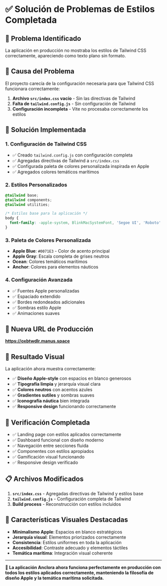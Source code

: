 # ✅ Solución de Problemas de Estilos Completada

## 🎯 Problema Identificado
La aplicación en producción no mostraba los estilos de Tailwind CSS correctamente, apareciendo como texto plano sin formato.

## 🔧 Causa del Problema
El proyecto carecía de la configuración necesaria para que Tailwind CSS funcionara correctamente:
1. **Archivo `src/index.css` vacío** - Sin las directivas de Tailwind
2. **Falta de `tailwind.config.js`** - Sin configuración de Tailwind
3. **Configuración incompleta** - Vite no procesaba correctamente los estilos

## 🚀 Solución Implementada

### 1. **Configuración de Tailwind CSS**
- ✅ Creado `tailwind.config.js` con configuración completa
- ✅ Agregadas directivas de Tailwind a `src/index.css`
- ✅ Configurada paleta de colores personalizada inspirada en Apple
- ✅ Agregados colores temáticos marítimos

### 2. **Estilos Personalizados**
```css
@tailwind base;
@tailwind components;
@tailwind utilities;

/* Estilos base para la aplicación */
body {
  font-family: -apple-system, BlinkMacSystemFont, 'Segoe UI', 'Roboto'...
}
```

### 3. **Paleta de Colores Personalizada**
- **Apple Blue**: `#0071E3` - Color de acento principal
- **Apple Gray**: Escala completa de grises neutros
- **Ocean**: Colores temáticos marítimos
- **Anchor**: Colores para elementos náuticos

### 4. **Configuración Avanzada**
- ✅ Fuentes Apple personalizadas
- ✅ Espaciado extendido
- ✅ Bordes redondeados adicionales
- ✅ Sombras estilo Apple
- ✅ Animaciones suaves

## 📱 Nueva URL de Producción
**https://oxbtwdlr.manus.space**

## 🎨 Resultado Visual
La aplicación ahora muestra correctamente:
- ✅ **Diseño Apple-style** con espacios en blanco generosos
- ✅ **Tipografía limpia** y jerarquía visual clara
- ✅ **Colores neutros** con acentos azules
- ✅ **Gradientes sutiles** y sombras suaves
- ✅ **Iconografía náutica** bien integrada
- ✅ **Responsive design** funcionando correctamente

## 🧪 Verificación Completada
- ✅ Landing page con estilos aplicados correctamente
- ✅ Dashboard funcional con diseño moderno
- ✅ Navegación entre secciones fluida
- ✅ Componentes con estilos apropiados
- ✅ Gamificación visual funcionando
- ✅ Responsive design verificado

## 📋 Archivos Modificados
1. **`src/index.css`** - Agregadas directivas de Tailwind y estilos base
2. **`tailwind.config.js`** - Configuración completa de Tailwind
3. **Build process** - Reconstrucción con estilos incluidos

## 🎯 Características Visuales Destacadas
- **Minimalismo Apple**: Espacios en blanco estratégicos
- **Jerarquía visual**: Elementos priorizados correctamente
- **Consistencia**: Estilos uniformes en toda la aplicación
- **Accesibilidad**: Contraste adecuado y elementos táctiles
- **Temática marítima**: Integración visual coherente

---

**🎉 La aplicación Anclora ahora funciona perfectamente en producción con todos los estilos aplicados correctamente, manteniendo la filosofía de diseño Apple y la temática marítima solicitada.**

